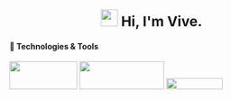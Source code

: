 ###  <div align="center"><h2><img src = "https://raw.githubusercontent.com/extremecodetv/extremecodetv/master/wave.gif" width="30" height="30" /> Hi, I'm Vive.</h2></div>


<h4><p>🔧 Technologies & Tools</p></h4>
<p><a href="https://code.visualstudio.com/"><img src="https://camo.githubusercontent.com/ff9a088f0c84f358da0ed68b7073438597729643e50866805a96400049eb292e/68747470733a2f2f696d672e736869656c64732e696f2f62616467652f456469746f722d5653253230436f64652d696e666f726d6174696f6e616c3f7374796c653d666c61742d737175617265266c6f676f3d76697375616c2d73747564696f2d636f6465266c6f676f436f6c6f723d776869746526636f6c6f723d353139346630", width="120", height="50"/></a> <a href="https://visualstudio.microsoft.com/"><img src="https://camo.githubusercontent.com/b7f22ca6da62569b37618654b08f213ae6489858a1b14ca5243b9e010cd2218b/68747470733a2f2f696d672e736869656c64732e696f2f62616467652f456469746f722d56697375616c25323053747564696f2d696e666f726d6174696f6e616c3f7374796c653d666c61742d737175617265266c6f676f3d76697375616c2d73747564696f266c6f676f436f6c6f723d776869746526636f6c6f723d353139346630", width="150", height="50"/></a> <a href="https://www.vim.org/download.php"><img src="https://camo.githubusercontent.com/70a0890da44cd06359dff1dd8cc094e51e561368b7e3492e81e6193cfe1790b9/68747470733a2f2f696d672e736869656c64732e696f2f62616467652f456469746f722d56696d2d696e666f726d6174696f6e616c3f7374796c653d666c61742d737175617265266c6f676f3d76696d266c6f676f436f6c6f723d776869746526636f6c6f723d353139346630", width="100", height="20"/></a></p>




<!--
**ViveDrave/ViveDrave** is a ✨ _special_ ✨ repository because its `README.md` (this file) appears on your GitHub profile.

Here are some ideas to get you started:

- 🔭 I’m currently working on ...
- 🌱 I’m currently learning ...
- 👯 I’m looking to collaborate on ...
- 🤔 I’m looking for help with ...
- 💬 Ask me about ...
- 📫 How to reach me: ...
- 😄 Pronouns: ...
- ⚡ Fun fact: ...
-->

